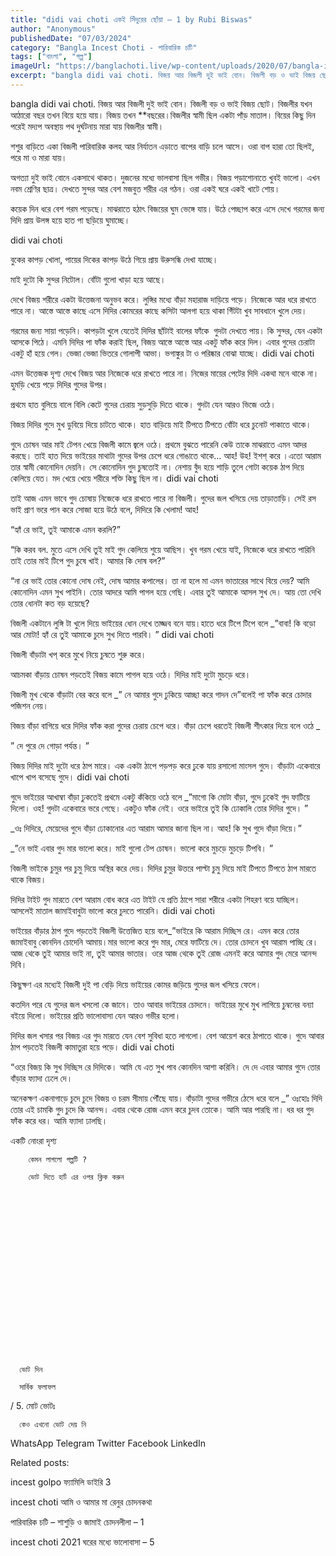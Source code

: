 ```yaml
---
title: "didi vai choti একই সিঁদুরের ছোঁয়া – 1 by Rubi Biswas"
author: "Anonymous"
publishedDate: "07/03/2024"
category: "Bangla Incest Choti - পারিবারিক চটি"
tags: ["বাংলা", "গল্প"]
imageUrl: "https://banglachoti.live/wp-content/uploads/2020/07/bangla-incest-golpo-150x150.jpg"
excerpt: "bangla didi vai choti. বিজয় আর বিজলী দুই ভাই বোন। বিজলী বড় ও ভাই বিজয় ছোট। বিজলীর যখন আঠারো বছর তখন বিয়ে হয়ে যায়। বিজয় তখন **বছরের।বিজলীর স্বামী ছিল একটা পাঁড় মাতাল। বিয়ের কিছু দিন পরেই মদ্যপ..."
---
```


bangla didi vai choti. বিজয় আর বিজলী দুই ভাই বোন। বিজলী বড় ও ভাই বিজয় ছোট। বিজলীর যখন আঠারো বছর তখন বিয়ে হয়ে যায়। বিজয় তখন **বছরের।বিজলীর স্বামী ছিল একটা পাঁড় মাতাল। বিয়ের কিছু দিন পরেই মদ্যপ অবস্থায় পথ দুর্ঘটনায় মারা যায় বিজলীর স্বামী।

শশুর বাড়িতে একা বিজলী পারিবারিক কলহ আর নির্যাতন এড়াতে বাপের বাড়ি চলে আসে। ওরা বাপ হারা তো ছিলই, পরে মা ও মারা যায়।


অগত্যা দুই ভাই বোনে একসাথে থাকত। দুজনের মধ্যে ভালবাসা ছিল গভীর। বিজয় পড়াশোনাতে খুবই ভালো। এখন নবম শ্রেণির ছাত্র। দেখতে সুন্দর আর বেশ মজবুত শরীর এর গঠন। ওরা একই ঘরে একই খাটে শোয়।

কয়েক দিন ধরে বেশ গরম পড়েছে। মাঝরাতে হঠাৎ বিজয়ের ঘুম ভেঙ্গে যায়। উঠে পেচ্ছাপ করে এসে দেখে গরমের জন্য দিদি প্রায় উলঙ্গ হয়ে হাত পা ছড়িয়ে ঘুমাচ্ছে।


didi vai choti


বুকের কাপড় খোলা, পায়ের দিকের কাপড় উঠে গিয়ে প্রায় উরুসন্ধি দেখা যাচ্ছে।

মাই দুটো কি সুন্দর নিটোল। বোঁটা গুলো খাড়া হয়ে আছে।

দেখে বিজয় শরীরে একটা উত্তেজনা অনুভব করে। লুঙ্গির মধ্যে বাঁড়া মহারাজ দাড়িয়ে পড়ে। নিজেকে আর ধরে রাখতে পারে না। আস্তে আস্তে কাছে এসে দিদির কোমরের কাছে কসিটা আলগা হয়ে থাকা গিঁটটা খুব সাবধানে খুলে দেয়।


গরমের জন্য সায়া পড়েনি। কাপড়টা খুলে যেতেই দিদির ছাঁটাই বালের ফাঁকে  গুদটা দেখতে পায়। কি সুন্দর, যেন একটা আসকে পিঠে। এমনি দিদির পা ফাঁক করাই ছিল, বিজয় আস্তে আস্তে আর একটু ফাঁক করে দিল। এবার গুদের চেরাটা একটু হাঁ হয়ে গেল। ভেজা ভেজা ভিতরে গোলাপী আভা। ভগাঙ্কুর টা ও পরিষ্কার বোঝা যাচ্ছে। didi vai choti


এমন উত্তেজক দৃশ্য দেখে বিজয় আর নিজেকে ধরে রাখতে পারে না। নিজের মায়ের পেটের দিদি একথা মনে থাকে না। হুমড়ি খেয়ে পড়ে দিদির গুদের উপর।

প্রথমে হাত বুলিয়ে বালে বিলি কেটে গুদের চেরায় সুড়সুড়ি দিতে থাকে। গুদটা যেন আরও ভিজে ওঠে।

বিজয় দিদির গুদে মুখ ডুবিয়ে দিয়ে চাটতে থাকে। হাত বাড়িয়ে মাই টিপতে টিপতে বোঁটা ধরে চুনোট পাকাতে থাকে।












গুদে চোষন আর মাই টেপন খেয়ে বিজলী কামে জ্বলে ওঠে। প্রথমে বুঝতে পারেনি কেউ তাকে মাঝরাতে এমন আদর করছে। তাই হাত দিয়ে ভাইয়ের মাথাটা গুদের উপর চেপে ধরে গোঙাতে থাকে… আহ! উহ! ইশশ্ করে ।এতো আরাম তার স্বামী কোনোদিন দেয়নি। সে কোনোদিন গুদ চুষতোই না। নেশায় বুঁদ হয়ে শাড়ি তুলে গোটা কয়েক ঠাপ দিয়ে কেলিয়ে যেত। মদ খেয়ে খেয়ে শরীরে শক্তি কিছু ছিল না। didi vai choti


তাই আজ এমন ভাবে গুদ চোষায় নিজেকে ধরে রাখতে পারে না বিজলী। গুদের জল খসিয়ে দেয় তাড়াতাড়ি। সেই রস ভাই প্রাণ ভরে পান করে সোজা হয়ে উঠে বলে, দিদিরে কি খেলাম! আহ!

“হ্যাঁ রে ভাই, তুই আমাকে এমন করলি?”

“কি করব বল. মুতে এসে দেখি তুই মাই গুদ কেলিয়ে শুয়ে আছিস। খুব গরম খেয়ে যাই, নিজেকে ধরে রাখতে পারিনি তাই তোর মাই টিপে গুদ চুষে খাই। আমার কি দোষ বল?”


“না রে ভাই তোর কোনো দোষ নেই, দোষ আমার কপালের। তা না হলে মা এমন ভাতারের সাথে বিয়ে দেয়? আমি কোনোদিন এমন সুখ পাইনি। তোর আদরে আমি পাগল হয়ে গেছি। এবার তুই আমাকে আসল সুখ দে। আয় তো দেখি তোর ধোনটা কত বড় হয়েছে?

বিজলী একটানে লুঙ্গি টা খুলে দিয়ে ভাইয়ের ধোন দেখে তাজ্জব বনে যায়।হাতে ধরে টিপে টিপে বলে _”বাবা! কি বড়ো আর মোটা! হ্যাঁ রে তুই আমাকে চুদে সুখ দিতে পারবি। ” didi vai choti


বিজলী বাঁড়াটা খপ্ করে মুখে নিয়ে চুষতে শুরু করে।

আচমকা বাঁড়ায় চোষন পড়তেই বিজয় কামে পাগল হয়ে ওঠে। দিদির মাই দুটো মুচড়ে ধরে।

বিজলী মুখ থেকে বাঁড়াটা বের করে বলে _” নে আমার গুদে ঢুকিয়ে আচ্ছা করে গাদন দে”বলেই পা ফাঁক করে চোদার পজিশন নেয়।


বিজয় বাঁড়া বাগিয়ে ধরে দিদির ফাঁক করা গুদের চেরায় চেপে ধরে। বাঁড়া চেপে ধরতেই বিজলী শীৎকার দিয়ে বলে ওঠে _

” দে পুরে দে গোড়া পর্যন্ত। ”

বিজয় দিদির মাই দুটো ধরে ঠাপ মারে। এক একটা ঠাপে পড়পড় করে ঢুকে যায় রসালো মাংসল গুদে। বাঁড়াটা একেবারে খাপে খাপ বসেছে গুদে। didi vai choti


গুদে ভাইয়ের আখাম্বা বাঁড়া ঢুকতেই প্রথমে একটু কঁকিয়ে ওঠে বলে _”মাগো কি মোটা বাঁড়া, গুদে ঢুকেই গুদ ফাটিয়ে দিলো। ওহ! গুদটা একেবারে ভরে গেছে। একটুও ফাঁক নেই। ওরে ভাইরে তুই কি ঢোকালি তোর দিদির গুদে। ”

_ওঃ দিদিরে, মেয়েদের গুদে বাঁড়া ঢোকানোর এত আরাম আমার জানা ছিল না। আহ! কি সুখ গুদে বাঁড়া দিয়ে।”


_”নে ভাই এবার গুদ মার ভালো করে। মাই গুলো টেপ চোষন। ভালো করে মুচড়ে মুচড়ে টিপবি। ”

বিজলী ভাইকে চুমুর পর চুমু দিয়ে অস্থির করে দেয়। দিদির চুমুর উত্তরে পাল্টা চুমু দিয়ে মাই টিপতে টিপতে ঠাপ মারতে থাকে বিজয়।

দিদির টাইট গুদ মারতে বেশ আরাম বোধ করে এত টাইট যে প্রতি ঠাপে সারা শরীরে একটা শিহরণ বয়ে যাচ্ছিল। আসলেই মাতাল জামাইবাবুটা ভালো করে চুদতে পারেনি। didi vai choti


ভাইয়ের বাঁড়ার ঠাপ গুদে পড়তেই বিজলী উত্তেজিত হয়ে বলে_”ভাইরে কি আরাম দিচ্ছিস রে। এমন করে তোর জামাইবাবু কোনদিন চোদেনি আমায়।মার ভালো করে গুদ মার, মেরে ফাটিয়ে দে। তোর চোদনে খুব আরাম পাচ্ছি রে। আজ থেকে তুই আমার ভাই না, তুই আমার ভাতার। ওরে আজ থেকে তুই রোজ এমনই করে আমার গুদ মেরে আনন্দ দিবি।


কিছুক্ষণ এর মধ্যেই বিজলী দুই পা বেড়ি দিয়ে ভাইয়ের কোমর জড়িয়ে গুদের জল খসিয়ে ফেলে।

কতদিন পরে যে গুদের জল খসলো কে জানে। তাও আবার ভাইয়ের চোদনে। ভাইয়ের মুখে মুখ লাগিয়ে চুম্বনের বন্যা বইয়ে দিলো। ভাইয়ের প্রতি ভালোবাসা যেন আরও গভীর হলো।

দিদির জল খসার পর বিজয় এর গুদ মারতে যেন বেশ সুবিধা হতে লাগলো। বেশ আয়েশ করে ঠাপাতে থাকে। গুদে আবার ঠাপ পড়তেই বিজলী কামাতুরা হয়ে পড়ে। didi vai choti


“ওরে বিজয় কি সুখ দিচ্ছিস রে দিদিকে। আমি যে এত সুখ পাব কোনদিন আশা করিনি। দে দে এবার আমার গুদে তোর বাঁড়ার ফ্যাদা ঢেলে দে।


অনেকক্ষণ একনাগাড়ে চুদে চুদে বিজয় ও চরম সীমায় পৌঁছে যায়। বাঁড়াটা গুদের গভীরে ঠেসে ধরে বলে _” ওঃহোঃ দিদি তোর এই চামকি গুদ চুদে কি আনন্দ। এবার থেকে রোজ এমন করে চুদব তোকে। আমি আর পারছি না। ধর ধর গুদ ফাঁক করে ধর। আমি ফ্যাদা ঢালছি।


একটি নোংরা দৃশ্য


 
 
 
        কেমন লাগলো গল্পটি ?      
 
        ভোট দিতে হার্ট এর ওপর ক্লিক করুন      
 
 
 
 
 
 
 
 
 
 
 
 
 
 
 
 
 
 
 
 
 
      ভোট দিন    
 
      সার্বিক ফলাফল 
 / 5. মোট ভোটঃ 
 
 
      কেও এখনো ভোট দেয় নি    
 
 
 
 
WhatsApp
Telegram
Twitter
Facebook
LinkedIn




Related posts:






incest golpo ফ্যামিলি ডাইরি 3




incest choti আমি ও আমার মা রেনুর চোদনকথা




পারিবারিক চটি – শাশুড়ি ও জামাই চোদনলীলা – 1




incest choti 2021 ঘরের মধ্যে ভালোবাসা – 5
